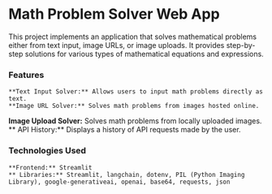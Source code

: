 # Math Problem Solver Web App

This project implements an  application that solves mathematical problems either from text input, image URLs, or image uploads. It provides step-by-step solutions for various types of mathematical equations and expressions.
### Features
    **Text Input Solver:** Allows users to input math problems directly as text.
    **Image URL Solver:** Solves math problems from images hosted online.
   **Image Upload Solver:** Solves math problems from locally uploaded images.
   ** API History:** Displays a history of API requests made by the user.

### Technologies Used

    **Frontend:** Streamlit
    ** Libraries:** Streamlit, langchain, dotenv, PIL (Python Imaging Library), google-generativeai, openai, base64, requests, json
